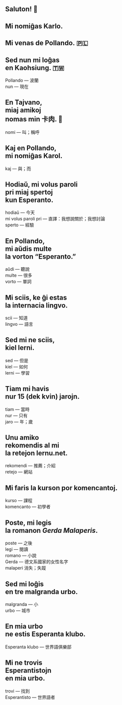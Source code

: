## Saluton! 👋

## Mi nomiĝas Karlo.


## Mi venas de Pollando.&nbsp;🇵🇱

## Sed nun mi loĝas<br/> en Kaohsiung. 🇹🇼

Pollando &mdash; 波蘭 \
nun &mdash; 現在


## En Tajvano,<br/> miaj amikoj<br/> nomas min 卡肉. 🥩

nomi &mdash; 叫；稱呼



## Kaj en Pollando,<br/> mi nomiĝas Karol.

kaj &mdash; 與；而


## Hodiaŭ, mi volus paroli<br/> pri miaj spertoj<br/> kun Esperanto.

hodiaŭ &mdash; 今天 \
mi volus paroli pri &mdash; 直譯：我想說關於；我想討論 \
sperto &mdash; 經驗


## En Pollando,<br/> mi aŭdis multe<br/> la vorton &ldquo;Esperanto.&rdquo;

aŭdi &mdash; 聽說 \
multe &mdash; 很多 \
vorto &mdash; 單詞


## Mi sciis, ke ĝi estas<br/> la internacia lingvo.

scii &mdash; 知道 \
lingvo &mdash; 語言


## Sed mi ne sciis,<br/> kiel lerni.

sed &mdash; 但是 \
kiel &mdash; 如何 \
lerni &mdash; 學習


## Tiam mi havis<br/> nur 15 (dek kvin) jarojn.

tiam &mdash; 當時 \
nur &mdash; 只有 \
jaro &mdash; 年；歲


## Unu amiko<br/> rekomendis al mi<br/> la retejon lernu.net.

rekomendi &mdash; 推薦；介紹 \
retejo &mdash; 網站


## Mi faris la kurson por komencantoj.

kurso &mdash; 課程 \
komencanto &mdash; 初學者


## Poste, mi legis<br/> la romanon _Gerda Malaperis_.

poste &mdash; 之後 \
legi &mdash; 閱讀 \
romano &mdash; 小說 \
Gerda &mdash; 德文系國家的女性名字 \
malaperi 消失；失蹤


## Sed mi loĝis<br/> en tre malgranda urbo.

malgranda &mdash; 小 \
urbo &mdash; 城市


## En mia urbo<br/>ne estis Esperanta klubo.

Esperanta klubo &mdash; 世界語俱樂部


## Mi ne trovis<br/> Esperantistojn<br/> en mia urbo.

trovi &mdash; 找到 \
Esperantisto &mdash; 世界語者
